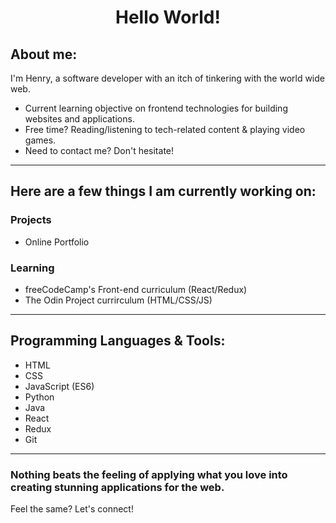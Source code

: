 # <p align="center"><strong>Hello World!</strong></p>

## About me:

I'm Henry, a software developer with an itch of tinkering with the world wide web.

- Current learning objective on frontend technologies for building websites and applications.
- Free time? Reading/listening to tech-related content & playing video games.
- Need to contact me? Don't hesitate!

---

## Here are a few things I am currently working on:

### Projects

- Online Portfolio

### Learning

- freeCodeCamp's Front-end curriculum (React/Redux)
- The Odin Project currirculum (HTML/CSS/JS)

---

## Programming Languages & Tools:

- HTML
- CSS
- JavaScript (ES6)
- Python
- Java
- React
- Redux
- Git

---

### Nothing beats the feeling of applying what you love into creating stunning applications for the web.

Feel the same? Let's connect!
